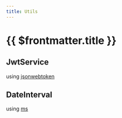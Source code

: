 ```yaml
---
title: Utils
---
```


# {{ $frontmatter.title }}

## JwtService

using [jsonwebtoken](https://github.com/auth0/node-jsonwebtoken)

## DateInterval

using [ms](https://github.com/vercel/ms)
